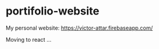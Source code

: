 # portifolio-website
My personal website: https://victor-attar.firebaseapp.com/

Moving to react ...



